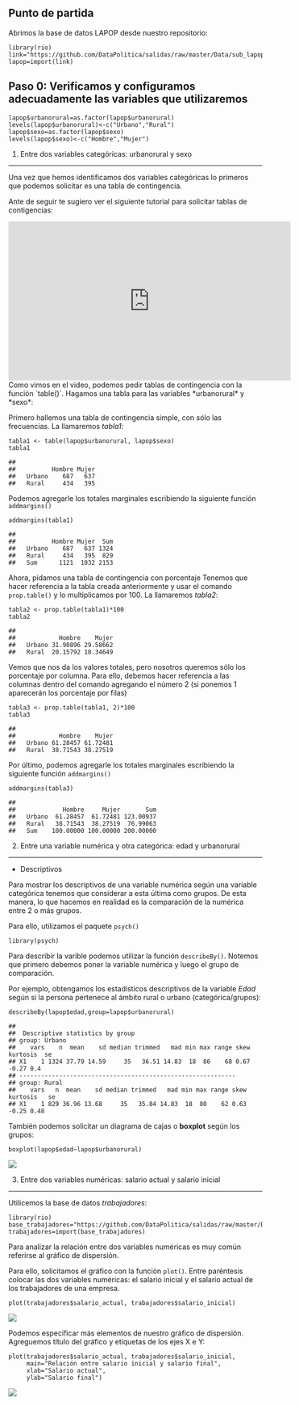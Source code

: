 Punto de partida
----------------

Abrimos la base de datos LAPOP desde nuestro repositorio:

    library(rio)
    link="https://github.com/DataPolitica/salidas/raw/master/Data/sub_lapop.sav"
    lapop=import(link)

Paso 0: Verificamos y configuramos adecuadamente las variables que utilizaremos
-------------------------------------------------------------------------------

    lapop$urbanorural=as.factor(lapop$urbanorural)
    levels(lapop$urbanorural)<-c("Urbano","Rural")
    lapop$sexo=as.factor(lapop$sexo)
    levels(lapop$sexo)<-c("Hombre","Mujer")

1. Entre dos variables categóricas: urbanorural y sexo
------------------------------------------------------

Una vez que hemos identificamos dos variables categóricas lo primeros
que podemos solicitar es una tabla de contingencia.

Ante de seguir te sugiero ver el siguiente tutorial para solicitar
tablas de contigencias:

<iframe width="560" height="315" src="https://www.youtube.com/embed/Scual-o95dI" frameborder="0" allow="accelerometer; autoplay; encrypted-media; gyroscope; picture-in-picture" allowfullscreen>
</iframe>
Como vimos en el video, podemos pedir tablas de contingencia con la
función `table()`. Hagamos una tabla para las variables *urbanorural* y
*sexo*:

Primero hallemos una tabla de contingencia simple, con sólo las
frecuencias. La llamaremos *tabla1*:

    tabla1 <- table(lapop$urbanorural, lapop$sexo)
    tabla1

    ##         
    ##          Hombre Mujer
    ##   Urbano    687   637
    ##   Rural     434   395

Podemos agregarle los totales marginales escribiendo la siguiente
función `addmargins()`

    addmargins(tabla1)

    ##         
    ##          Hombre Mujer  Sum
    ##   Urbano    687   637 1324
    ##   Rural     434   395  829
    ##   Sum      1121  1032 2153

Ahora, pidamos una tabla de contingencia con porcentaje Tenemos que
hacer referencia a la tabla creada anteriormente y usar el comando
`prop.table()` y lo multiplicamos por 100. La llamaremos *tabla2*:

    tabla2 <- prop.table(tabla1)*100
    tabla2

    ##         
    ##            Hombre    Mujer
    ##   Urbano 31.90896 29.58662
    ##   Rural  20.15792 18.34649

Vemos que nos da los valores totales, pero nosotros queremos sólo los
porcentaje por columna. Para ello, debemos hacer referencia a las
columnas dentro del comando agregando el número 2 (si ponemos 1
aparecerán los porcentaje por filas)

    tabla3 <- prop.table(tabla1, 2)*100
    tabla3

    ##         
    ##            Hombre    Mujer
    ##   Urbano 61.28457 61.72481
    ##   Rural  38.71543 38.27519

Por último, podemos agregarle los totales marginales escribiendo la
siguiente función `addmargins()`

    addmargins(tabla3)

    ##         
    ##             Hombre     Mujer       Sum
    ##   Urbano  61.28457  61.72481 123.00937
    ##   Rural   38.71543  38.27519  76.99063
    ##   Sum    100.00000 100.00000 200.00000

2. Entre una variable numérica y otra categórica: edad y urbanorural
--------------------------------------------------------------------

-   Descriptivos

Para mostrar los descriptivos de una variable numérica según una
variable categórica tenemos que considerar a esta última como grupos. De
esta manera, lo que hacemos en realidad es la comparación de la numérica
entre 2 o más grupos.

Para ello, utilizamos el paquete `psych()`

    library(psych)

Para describir la varible podemos utilizar la función `describeBy()`.
Notemos que primero debemos poner la variable numérica y luego el grupo
de comparación.

Por ejemplo, obtengamos los estadísticos descriptivos de la variable
*Edad* según si la persona pertenece al ámbito rural o urbano
(categórica/grupos):

    describeBy(lapop$edad,group=lapop$urbanorural)

    ## 
    ##  Descriptive statistics by group 
    ## group: Urbano
    ##    vars    n  mean    sd median trimmed   mad min max range skew kurtosis  se
    ## X1    1 1324 37.79 14.59     35   36.51 14.83  18  86    68 0.67    -0.27 0.4
    ## ------------------------------------------------------------ 
    ## group: Rural
    ##    vars   n  mean    sd median trimmed   mad min max range skew kurtosis   se
    ## X1    1 829 36.96 13.68     35   35.84 14.83  18  80    62 0.63    -0.25 0.48

También podemos solicitar un diagrama de cajas o **boxplot** según los
grupos:

    boxplot(lapop$edad~lapop$urbanorural)

![](4-4-bivariado_files/figure-markdown_strict/unnamed-chunk-10-1.png)

3. Entre dos variables numéricas: salario actual y salario inicial
------------------------------------------------------------------

Utilicemos la base de datos *trabajadores*:

    library(rio)
    base_trabajadores="https://github.com/DataPolitica/salidas/raw/master/Data/trabajadores.sav"
    trabajadores=import(base_trabajadores)

Para analizar la relación entre dos variables numéricas es muy común
referirse al gráfico de dispersión.

Para ello, solicitamos el gráfico con la función `plot()`. Entre
paréntesis colocar las dos variables numéricas: el salario inicial y el
salario actual de los trabajadores de una empresa.

    plot(trabajadores$salario_actual, trabajadores$salario_inicial)

![](4-4-bivariado_files/figure-markdown_strict/unnamed-chunk-12-1.png)

Podemos especificar más elementos de nuestro gráfico de dispersión.
Agreguemos título del gráfico y etiquetas de los ejes X e Y:

    plot(trabajadores$salario_actual, trabajadores$salario_inicial, 
         main="Relación entre salario inicial y salario final", 
         xlab="Salario actual", 
         ylab="Salario final")

![](4-4-bivariado_files/figure-markdown_strict/unnamed-chunk-13-1.png)
